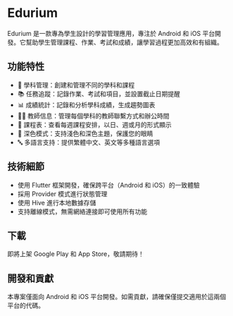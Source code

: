 # Edurium

Edurium 是一款專為學生設計的學習管理應用，專注於 Android 和 iOS 平台開發。它幫助學生管理課程、作業、考試和成績，讓學習過程更加高效和有組織。

## 功能特性

- 📝 學科管理：創建和管理不同的學科和課程
- 📚 任務追蹤：記錄作業、考試和項目，並設置截止日期提醒
- 📊 成績統計：記錄和分析學科成績，生成趨勢圖表
- 👨‍🏫 教師信息：管理每個學科的教師聯繫方式和辦公時間
- 📅 課程表：查看每週課程安排，以日、週或月的形式顯示
- 🌙 深色模式：支持淺色和深色主題，保護您的眼睛
- 🔤 多語言支持：提供繁體中文、英文等多種語言選項

## 技術細節

- 使用 Flutter 框架開發，確保跨平台（Android 和 iOS）的一致體驗
- 採用 Provider 模式進行狀態管理
- 使用 Hive 進行本地數據存儲
- 支持離線模式，無需網絡連接即可使用所有功能

## 下載

即將上架 Google Play 和 App Store，敬請期待！

## 開發和貢獻

本專案僅面向 Android 和 iOS 平台開發。如需貢獻，請確保僅提交適用於這兩個平台的代碼。
